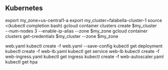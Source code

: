 ## Kubernetes

export my_zone=us-central1-a
export my_cluster=falabella-cluster-1
source <(kubectl completion bash)
gcloud container clusters create $my_cluster \
   --num-nodes 3 --enable-ip-alias --zone $my_zone
gcloud container clusters get-credentials $my_cluster --zone $my_zone

web.yaml
kubectl create -f web.yaml --save-config
 kubectl get deployment
kubectl create -f web-lb.yaml
 kubectl get service web-lb
kubectl create -f web-ingress.yaml
 kubectl get ingress
kubectl create -f web-autoscaler.yaml
 kubectl get hpa